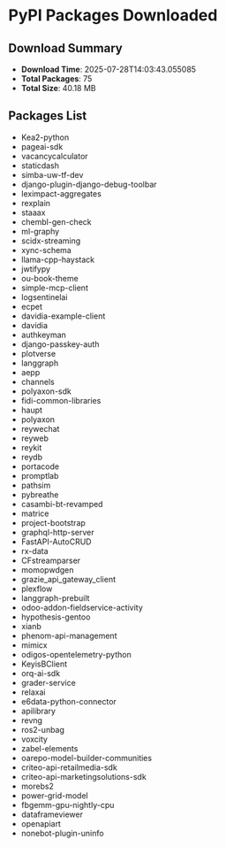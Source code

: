 # PyPI Packages Downloaded

## Download Summary
- **Download Time**: 2025-07-28T14:03:43.055085
- **Total Packages**: 75
- **Total Size**: 40.18 MB

## Packages List
- Kea2-python
- pageai-sdk
- vacancycalculator
- staticdash
- simba-uw-tf-dev
- django-plugin-django-debug-toolbar
- leximpact-aggregates
- rexplain
- staaax
- chembl-gen-check
- ml-graphy
- scidx-streaming
- xync-schema
- llama-cpp-haystack
- jwtifypy
- ou-book-theme
- simple-mcp-client
- logsentinelai
- ecpet
- davidia-example-client
- davidia
- authkeyman
- django-passkey-auth
- plotverse
- langgraph
- aepp
- channels
- polyaxon-sdk
- fidi-common-libraries
- haupt
- polyaxon
- reywechat
- reyweb
- reykit
- reydb
- portacode
- promptlab
- pathsim
- pybreathe
- casambi-bt-revamped
- matrice
- project-bootstrap
- graphql-http-server
- FastAPI-AutoCRUD
- rx-data
- CFstreamparser
- momopwdgen
- grazie_api_gateway_client
- plexflow
- langgraph-prebuilt
- odoo-addon-fieldservice-activity
- hypothesis-gentoo
- xianb
- phenom-api-management
- mimicx
- odigos-opentelemetry-python
- KeyisBClient
- orq-ai-sdk
- grader-service
- relaxai
- e6data-python-connector
- apilibrary
- revng
- ros2-unbag
- voxcity
- zabel-elements
- oarepo-model-builder-communities
- criteo-api-retailmedia-sdk
- criteo-api-marketingsolutions-sdk
- morebs2
- power-grid-model
- fbgemm-gpu-nightly-cpu
- dataframeviewer
- openapiart
- nonebot-plugin-uninfo

